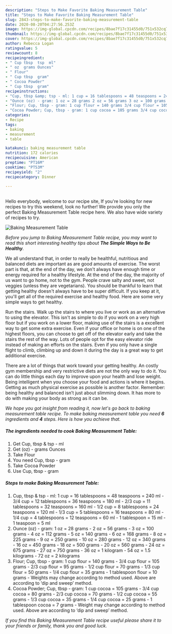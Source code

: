 ```yaml
---
description: "Steps to Make Favorite Baking Measurement Table"
title: "Steps to Make Favorite Baking Measurement Table"
slug: 2843-steps-to-make-favorite-baking-measurement-table
date: 2020-08-20T04:27:56.253Z
image: https://img-global.cpcdn.com/recipes/8bae7f17c31455d0/751x532cq70/baking-measurement-table-recipe-main-photo.jpg
thumbnail: https://img-global.cpcdn.com/recipes/8bae7f17c31455d0/751x532cq70/baking-measurement-table-recipe-main-photo.jpg
cover: https://img-global.cpcdn.com/recipes/8bae7f17c31455d0/751x532cq70/baking-measurement-table-recipe-main-photo.jpg
author: Rebecca Logan
ratingvalue: 5
reviewcount: 8
recipeingredient:
- " Cup tbsp  tsp  ml"
- " oz  grams Ounces"
- " Flour"
- " Cup tbsp  gram"
- " Cocoa Powder"
- " Cup tbsp  gram"
recipeinstructions:
- "Cup, tbsp &amp; tsp - ml: 1 cup = 16 tablespoons = 48 teaspoons = 240 ml 3/4 cup = 12 tablespoons = 36 teaspoons = 180 ml 2/3 cup = 11 tablespoons = 32 teaspoons = 160 ml 1/2 cup = 8 tablespoons = 24 teaspoons = 120 ml 1/3 cup = 5 tablespoons = 16 teaspoons = 80 ml 1/4 cup = 4 tablespoons = 12 teaspoons = 60 ml 1 tablespoon = 15 ml 1 teaspoon = 5 ml"
- "Ounce (oz) - gram: 1 oz = 28 grams 2 oz = 56 grams 3 oz = 100 grams 4 oz = 112 grams 5 oz = 140 grams 6 oz = 168 grams 8 oz = 225 grams 9 oz = 250 grams 10 oz = 280 grams 12 oz = 340 grams 16 oz = 450 grams 18 oz = 500 grams 20 oz = 560 grams 24 oz = 675 grams 27 oz = 750 grams 36 oz = 1 kilogram 54 oz = 1.5 kilograms 72 oz = 2 kilograms"
- "Flour; Cup, tbsp - gram: 1 cup flour = 140 grams 3/4 cup flour = 105 grams 2/3 cup flour = 95 grams 1/2 cup flour = 70 grams 1/3 cup flour = 50 grams 1/4 cup flour = 35 grams 1 tablespoon flour = 10 grams Weights may change according to method used. Above are according to ‘dip and sweep’ method."
- "Cocoa Powder; Cup, tbsp - gram: 1 cup cocoa = 105 grams 3/4 cup cocoa = 80 grams 2/3 cup cocoa = 70 grams 1/2 cup cocoa = 55 grams 1/3 cup cocoa = 35 grams 1/4 cup cocoa = 25 grams 1 tablespoon cocoa = 7 grams Weight may change according to method used. Above are according to ‘dip and sweep’ method."
categories:
- Recipe
tags:
- baking
- measurement
- table

katakunci: baking measurement table 
nutrition: 172 calories
recipecuisine: American
preptime: "PT16M"
cooktime: "PT53M"
recipeyield: "2"
recipecategory: Dinner

---
```

<br>
Hello everybody, welcome to our recipe site, If you're looking for new recipes to try this weekend, look no further! We provide you only the perfect Baking Measurement Table recipe here. We also have wide variety of recipes to try.
<br>


![Baking Measurement Table](https://img-global.cpcdn.com/recipes/8bae7f17c31455d0/751x532cq70/baking-measurement-table-recipe-main-photo.jpg)

<i>Before you jump to Baking Measurement Table recipe, you may want to read this short interesting healthy tips about <strong>The Simple Ways to Be Healthy</strong>.</i>

We all understand that, in order to really be healthful, nutritious and balanced diets are important as are good amounts of exercise. The worst part is that, at the end of the day, we don't always have enough time or energy required for a healthy lifestyle. At the end of the day, the majority of us want to go home, not to the gym. People crave salty and sweet, not veggies (unless they are vegetarians). You should be thankful to learn that getting healthy doesn't always have to be super difficult. If you keep at it, you'll get all of the required exercise and healthy food. Here are some very simple ways to get healthy.

Run the stairs. Walk up the stairs to where you live or work as an alternative to using the elevator. This isn't as simple to do if you work on a very high floor but if you work on a lower floor, making use of the stairs is a excellent way to get some extra exercise. Even if your office or home is on one of the highest floors, you can choose to get off of the elevator early and take the stairs the rest of the way. Lots of people opt for the easy elevator ride instead of making an efforts on the stairs. Even if you only have a single flight to climb, climbing up and down it during the day is a great way to get additional exercise. 

There are a lot of things that work toward your getting healthy. An costly gym membership and very restrictive diets are not the only way to do it. You can do little things each day to improve upon your health and lose weight. Being intelligent when you choose your food and actions is where it begins. Getting as much physical exercise as possible is another factor. Remember: being healthy and balanced isn’t just about slimming down. It has more to do with making your body as strong as it can be. 


<i>We hope you got insight from reading it, now let's go back to baking measurement table recipe. To make baking measurement table you need <strong>6</strong> ingredients and <strong>4</strong> steps. Here is how you achieve that.
</i>

##### The ingredients needed to cook Baking Measurement Table:

1. Get  Cup, tbsp &amp; tsp - ml
1. Get  (oz) - grams Ounces
1. Take  Flour
1. You need  Cup, tbsp - gram
1. Take  Cocoa Powder
1. Use  Cup, tbsp - gram


##### Steps to make Baking Measurement Table:

1. Cup, tbsp &amp; tsp - ml: 1 cup = 16 tablespoons = 48 teaspoons = 240 ml - 3/4 cup = 12 tablespoons = 36 teaspoons = 180 ml - 2/3 cup = 11 tablespoons = 32 teaspoons = 160 ml - 1/2 cup = 8 tablespoons = 24 teaspoons = 120 ml - 1/3 cup = 5 tablespoons = 16 teaspoons = 80 ml - 1/4 cup = 4 tablespoons = 12 teaspoons = 60 ml - 1 tablespoon = 15 ml - 1 teaspoon = 5 ml
1. Ounce (oz) - gram: 1 oz = 28 grams - 2 oz = 56 grams - 3 oz = 100 grams - 4 oz = 112 grams - 5 oz = 140 grams - 6 oz = 168 grams - 8 oz = 225 grams - 9 oz = 250 grams - 10 oz = 280 grams - 12 oz = 340 grams - 16 oz = 450 grams - 18 oz = 500 grams - 20 oz = 560 grams - 24 oz = 675 grams - 27 oz = 750 grams - 36 oz = 1 kilogram - 54 oz = 1.5 kilograms - 72 oz = 2 kilograms
1. Flour; Cup, tbsp - gram: 1 cup flour = 140 grams - 3/4 cup flour = 105 grams - 2/3 cup flour = 95 grams - 1/2 cup flour = 70 grams - 1/3 cup flour = 50 grams - 1/4 cup flour = 35 grams - 1 tablespoon flour = 10 grams - Weights may change according to method used. Above are according to ‘dip and sweep’ method.
1. Cocoa Powder; Cup, tbsp - gram: 1 cup cocoa = 105 grams - 3/4 cup cocoa = 80 grams - 2/3 cup cocoa = 70 grams - 1/2 cup cocoa = 55 grams - 1/3 cup cocoa = 35 grams - 1/4 cup cocoa = 25 grams - 1 tablespoon cocoa = 7 grams - Weight may change according to method used. Above are according to ‘dip and sweep’ method.


<i>If you find this Baking Measurement Table recipe useful please share it to your friends or family, thank you and good luck.</i>

